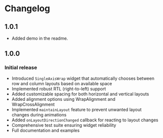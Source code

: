 # Changelog

## 1.0.1

- Added demo in the readme.

## 1.0.0

### Initial release

- Introduced `SingleAxisWrap` widget that automatically chooses between row and column layouts based on available space
- Implemented robust RTL (right-to-left) support
- Added customizable spacing for both horizontal and vertical layouts
- Added alignment options using WrapAlignment and WrapCrossAlignment
- Implemented `maintainLayout` feature to prevent unwanted layout changes during animations
- Added `onLayoutDirectionChanged` callback for reacting to layout changes
- Comprehensive test suite ensuring widget reliability
- Full documentation and examples
